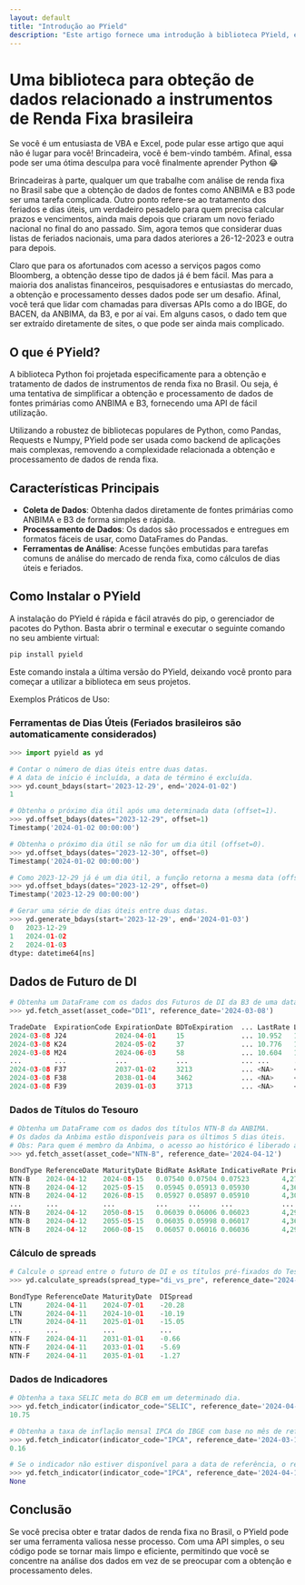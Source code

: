 ```yaml
---
layout: default
title: "Introdução ao PYield"
description: "Este artigo fornece uma introdução à biblioteca PYield, explicando seus conceitos básicos e como utilizá-la."
---
```


# Uma biblioteca para obteção de dados relacionado a instrumentos de Renda Fixa brasileira

Se você é um entusiasta de VBA e Excel, pode pular esse artigo que aqui não é lugar para você! Brincadeira, você é bem-vindo também. Afinal, essa pode ser uma ótima desculpa para você finalmente aprender Python 😂

Brincadeiras à parte, qualquer um que trabalhe com análise de renda fixa no Brasil sabe que a obtenção de dados de fontes como ANBIMA e B3 pode ser uma tarefa complicada. Outro ponto refere-se ao tratamento dos feriados e dias úteis, um verdadeiro pesadelo para quem precisa calcular prazos e vencimentos, ainda mais depois que criaram um novo feriado nacional no final do ano passado. Sim, agora temos que considerar duas listas de feriados nacionais, uma para dados ateriores a 26-12-2023 e outra para depois.

Claro que para os afortunados com acesso a serviços pagos como Bloomberg, a obtenção desse tipo de dados já é bem fácil. Mas para a maioria dos analistas financeiros, pesquisadores e entusiastas do mercado, a obtenção e processamento desses dados pode ser um desafio. Afinal, você terá que lidar com chamadas para diversas APIs como a do IBGE, do BACEN, da ANBIMA, da B3, e por aí vai. Em alguns casos, o dado tem que ser extraído diretamente de sites, o que pode ser ainda mais complicado.

## O que é PYield?

A biblioteca Python foi projetada especificamente para a obtenção e tratamento de dados de instrumentos de renda fixa no Brasil. Ou seja, é uma tentativa de  simplificar a obtenção e processamento de dados de fontes primárias como ANBIMA e B3, fornecendo uma API de fácil utilização.

Utilizando a robustez de bibliotecas populares de Python, como Pandas, Requests e Numpy, PYield pode ser usada como backend de aplicações mais complexas, removendo a complexidade relacionada a obtenção e processamento de dados de renda fixa.

## Características Principais

- **Coleta de Dados**: Obtenha dados diretamente de fontes primárias como ANBIMA e B3 de forma simples e rápida.
- **Processamento de Dados**: Os dados são processados e entregues em formatos fáceis de usar, como DataFrames do Pandas.
- **Ferramentas de Análise**: Acesse funções embutidas para tarefas comuns de análise do mercado de renda fixa, como cálculos de dias úteis e feriados.

## Como Instalar o PYield

A instalação do PYield é rápida e fácil através do pip, o gerenciador de pacotes do Python. Basta abrir o terminal e executar o seguinte comando no seu ambiente virtual:

```sh
pip install pyield
```
Este comando instala a última versão do PYield, deixando você pronto para começar a utilizar a biblioteca em seus projetos.

Exemplos Práticos de Uso:

### Ferramentas de Dias Úteis (Feriados brasileiros são automaticamente considerados)
```python
>>> import pyield as yd

# Contar o número de dias úteis entre duas datas.
# A data de início é incluída, a data de término é excluída.
>>> yd.count_bdays(start='2023-12-29', end='2024-01-02')
1

# Obtenha o próximo dia útil após uma determinada data (offset=1).
>>> yd.offset_bdays(dates="2023-12-29", offset=1)
Timestamp('2024-01-02 00:00:00')

# Obtenha o próximo dia útil se não for um dia útil (offset=0).
>>> yd.offset_bdays(dates="2023-12-30", offset=0)
Timestamp('2024-01-02 00:00:00')

# Como 2023-12-29 já é um dia útil, a função retorna a mesma data (offset=0).
>>> yd.offset_bdays(dates="2023-12-29", offset=0)
Timestamp('2023-12-29 00:00:00')

# Gerar uma série de dias úteis entre duas datas.
>>> yd.generate_bdays(start='2023-12-29', end='2024-01-03')
0   2023-12-29
1   2024-01-02
2   2024-01-03
dtype: datetime64[ns]
```

## Dados de Futuro de DI
```python
# Obtenha um DataFrame com os dados dos Futuros de DI da B3 de uma data específica.
>>> yd.fetch_asset(asset_code="DI1", reference_date='2024-03-08')

TradeDate  ExpirationCode ExpirationDate BDToExpiration  ... LastRate LastAskRate LastBidRate SettlementRate
2024-03-08 J24            2024-04-01     15              ... 10.952   10.952      10.956      10.956
2024-03-08 K24            2024-05-02     37              ... 10.776   10.774      10.780      10.777
2024-03-08 M24            2024-06-03     58              ... 10.604   10.602      10.604      10.608
...        ...            ...            ...             ... ...      ...         ...         ...
2024-03-08 F37            2037-01-02     3213            ... <NA>     <NA>        <NA>        10.859
2024-03-08 F38            2038-01-04     3462            ... <NA>     <NA>        <NA>        10.859
2024-03-08 F39            2039-01-03     3713            ... <NA>     <NA>        <NA>        10.85
```

### Dados de Títulos do Tesouro
```python
# Obtenha um DataFrame com os dados dos títulos NTN-B da ANBIMA.
# Os dados da Anbima estão disponíveis para os últimos 5 dias úteis.
# Obs: Para quem é membro da Anbima, o acesso ao histórico é liberado automaticamente pela biblioteca.
>>> yd.fetch_asset(asset_code="NTN-B", reference_date='2024-04-12')

BondType ReferenceDate MaturityDate BidRate AskRate IndicativeRate Price
NTN-B    2024-04-12    2024-08-15   0.07540 0.07504 0.07523        4,271.43565
NTN-B    2024-04-12    2025-05-15   0.05945 0.05913 0.05930        4,361.34391
NTN-B    2024-04-12    2026-08-15   0.05927 0.05897 0.05910        4,301.40082
...      ...           ...          ...     ...     ...            ...
NTN-B    2024-04-12    2050-08-15   0.06039 0.06006 0.06023        4,299.28233
NTN-B    2024-04-12    2055-05-15   0.06035 0.05998 0.06017        4,367.13360
NTN-B    2024-04-12    2060-08-15   0.06057 0.06016 0.06036        4,292.26323
```

### Cálculo de spreads
```python
# Calcule o spread entre o futuro de DI e os títulos pré-fixados do Tesouro.
>>> yd.calculate_spreads(spread_type="di_vs_pre", reference_date="2024-4-11")

BondType ReferenceDate MaturityDate  DISpread
LTN      2024-04-11    2024-07-01    -20.28
LTN      2024-04-11    2024-10-01    -10.19
LTN      2024-04-11    2025-01-01    -15.05
...      ...           ...           ...
NTN-F    2024-04-11    2031-01-01    -0.66
NTN-F    2024-04-11    2033-01-01    -5.69
NTN-F    2024-04-11    2035-01-01    -1.27
```

### Dados de Indicadores
```python
# Obtenha a taxa SELIC meta do BCB em um determinado dia.
>>> yd.fetch_indicator(indicator_code="SELIC", reference_date='2024-04-12')
10.75

# Obtenha a taxa de inflação mensal IPCA do IBGE com base no mês de referência da data.
>>> yd.fetch_indicator(indicator_code="IPCA", reference_date='2024-03-18')
0.16

# Se o indicador não estiver disponível para a data de referência, o retorno será nulo (None).
>>> yd.fetch_indicator(indicator_code="IPCA", reference_date='2024-04-10')
None
```

## Conclusão

Se você precisa obter e tratar dados de renda fixa no Brasil, o PYield pode ser uma ferramenta valiosa nesse processo. Com uma API simples, o seu código pode se tornar mais limpo e eficiente, permitindo que você se concentre na análise dos dados em vez de se preocupar com a obtenção e processamento deles.